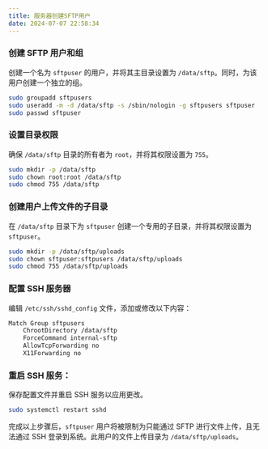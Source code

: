 ```yaml
---
title: 服务器创建SFTP用户
date: 2024-07-07 22:58:34
---
```


### 创建 SFTP 用户和组

创建一个名为 `sftpuser` 的用户，并将其主目录设置为 `/data/sftp`。同时，为该用户创建一个独立的组。

```bash  frame="none"
sudo groupadd sftpusers
sudo useradd -m -d /data/sftp -s /sbin/nologin -g sftpusers sftpuser
sudo passwd sftpuser
```

### 设置目录权限

确保 `/data/sftp` 目录的所有者为 `root`，并将其权限设置为 `755`。

```bash  frame="none"
sudo mkdir -p /data/sftp
sudo chown root:root /data/sftp
sudo chmod 755 /data/sftp
```

### 创建用户上传文件的子目录

在 `/data/sftp` 目录下为 `sftpuser` 创建一个专用的子目录，并将其权限设置为 `sftpuser`。

```bash  frame="none"
sudo mkdir -p /data/sftp/uploads
sudo chown sftpuser:sftpusers /data/sftp/uploads
sudo chmod 755 /data/sftp/uploads
```

### 配置 SSH 服务器 

编辑 `/etc/ssh/sshd_config` 文件，添加或修改以下内容：

```bash  frame="none"
Match Group sftpusers
    ChrootDirectory /data/sftp
    ForceCommand internal-sftp
    AllowTcpForwarding no
    X11Forwarding no
```

### 重启 SSH 服务：

保存配置文件并重启 SSH 服务以应用更改。

```bash  frame="none"
sudo systemctl restart sshd
```

完成以上步骤后，`sftpuser` 用户将被限制为只能通过 SFTP 进行文件上传，且无法通过 SSH 登录到系统。此用户的文件上传目录为 `/data/sftp/uploads`。

